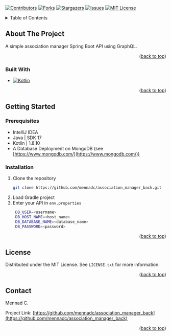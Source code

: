 <a name="readme-top"></a>

<!-- PROJECT SHIELDS -->
[![Contributors][contributors-shield]][contributors-url]
[![Forks][forks-shield]][forks-url]
[![Stargazers][stars-shield]][stars-url]
[![Issues][issues-shield]][issues-url]
[![MIT License][license-shield]][license-url]



<!-- TABLE OF CONTENTS -->
<details>
  <summary>Table of Contents</summary>
  <ol>
    <li>
      <a href="#about-the-project">About The Project</a>
      <ul>
        <li><a href="#built-with">Built With</a></li>
      </ul>
    </li>
    <li>
      <a href="#getting-started">Getting Started</a>
      <ul>
        <li><a href="#prerequisites">Prerequisites</a></li>
        <li><a href="#installation">Installation</a></li>
      </ul>
    </li>
    <li><a href="#license">License</a></li>
    <li><a href="#contact">Contact</a></li>
  </ol>
</details>



<!-- ABOUT THE PROJECT -->
## About The Project

A simple association manager Spring Boot API using GraphQL.

<p align="right">(<a href="#readme-top">back to top</a>)</p>


### Built With

* [![Kotlin][Kotlin]][Kotlin-url]

<p align="right">(<a href="#readme-top">back to top</a>)</p>


<!-- GETTING STARTED -->
## Getting Started

### Prerequisites

- IntelliJ IDEA
- Java | SDK 17
- Kotlin | 1.8.10
- A Database Deployment on MongoDB (see [https://www.mongodb.com/](https://www.mongodb.com/))

### Installation

1. Clone the repository
   ```sh
   git clone https://github.com/mennadc/association_manager_back.git
   ```
2. Load Gradle project
3. Enter your API in `env.properties`
   ```sh
    DB_USER=<username>
    DB_HOST_NAME=<host_name>
    DB_DATABASE_NAME=<database_name>
    DB_PASSWORD=<password>
   ```

<p align="right">(<a href="#readme-top">back to top</a>)</p>



<!-- LICENSE -->
## License

Distributed under the MIT License. See `LICENSE.txt` for more information.

<p align="right">(<a href="#readme-top">back to top</a>)</p>



<!-- CONTACT -->
## Contact

Mennad C.

Project Link: [https://github.com/mennadc/association_manager_back](https://github.com/mennadc/association_manager_back)

<p align="right">(<a href="#readme-top">back to top</a>)</p>



<!-- MARKDOWN LINKS & IMAGES -->
[contributors-shield]: https://img.shields.io/github/contributors/mennadc/association_manager_back.svg?style=for-the-badge

[contributors-url]: https://github.com/mennadc/association_manager_back/graphs/contributors

[forks-shield]: https://img.shields.io/github/forks/mennadc/association_manager_back.svg?style=for-the-badge

[forks-url]: https://github.com/mennadc/association_manager_back/network/members

[stars-shield]: https://img.shields.io/github/stars/mennadc/association_manager_back.svg?style=for-the-badge

[stars-url]: https://github.com/mennadc/association_manager_back/stargazers

[issues-shield]: https://img.shields.io/github/issues/mennadc/association_manager_back.svg?style=for-the-badge

[issues-url]: https://github.com/mennadc/association_manager_back/issues

[license-shield]: https://img.shields.io/github/license/mennadc/association_manager_back.svg?style=for-the-badge

[license-url]: https://github.com/mennadc/association_manager_back/blob/master/LICENSE.txt

[Kotlin]: https://img.shields.io/badge/kotlin-%237F52FF.svg?style=for-the-badge&logo=kotlin&logoColor=white

[Kotlin-url]: https://kotlinlang.org/
